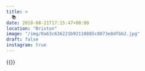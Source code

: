```yaml
---
title: >
  📚
date: 2018-08-21T17:15:47+00:00
location: "Brixton"
image: "/img/0a63c636221b92110885c8073e8dfbb2.jpg"
draft: false
instagram: true
---
```


{{<photo src="/img/0a63c636221b92110885c8073e8dfbb2.jpg">}}
